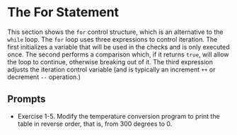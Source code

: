 # The For Statement

This section shows the `for` control structure, which is an alternative to the `while` loop. The `for` loop uses three expressions to control iteration. The first initializes a variable that will be used in the checks and is only executed once. The second performs a comparison which, if it returns `true`, will allow the loop to continue, otherwise breaking out of it. The third expression adjusts the iteration control variable (and is typically an increment `++` or decrement `--` operation.)

## Prompts
- Exercise 1-5. Modify the temperature conversion program to print the table in reverse order, that is, from 300 degrees to 0.